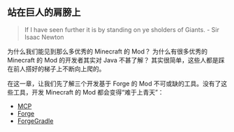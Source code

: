 ## 站在巨人的肩膀上

> If I have seen further it is by standing on ye sholders of Giants.
> \- Sir Isaac Newton

为什么我们能见到那么多优秀的 Minecraft 的 Mod？
为什么有很多优秀的 Minecraft 的 Mod 的开发者其实对 Java 不甚了解？
其实很简单，这些人都是踩在前人搭好的梯子上不断向上爬的。  

在这一章，让我们先了解三个开发基于 Forge 的 Mod 不可或缺的工具。没有了这些工具，开发 Minecraft 的 Mod 都会变得“难于上青天”：

  - [MCP](mcp.md)
  - [Forge](forge.md)
  - [ForgeGradle](forgegradle.md)
